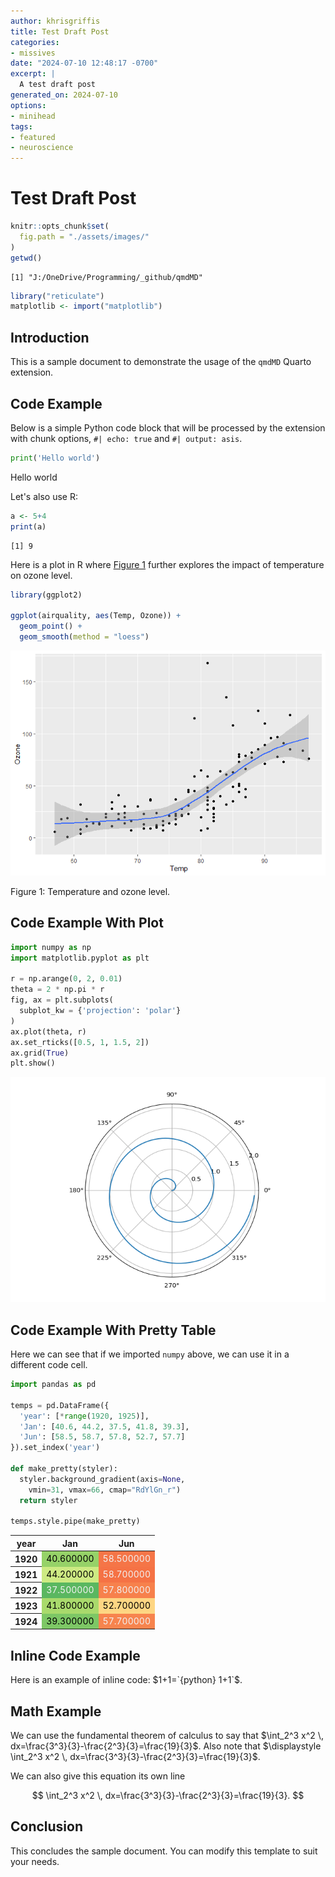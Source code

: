 ```yaml
---
author: khrisgriffis
title: Test Draft Post
categories:
- missives
date: "2024-07-10 12:48:17 -0700"
excerpt: |
  A test draft post
generated_on: 2024-07-10
options:
- minihead
tags:
- featured
- neuroscience
---
```


# Test Draft Post

``` r
knitr::opts_chunk$set(
  fig.path = "./assets/images/"
)
getwd()
```

    [1] "J:/OneDrive/Programming/_github/qmdMD"

``` r
library("reticulate")
matplotlib <- import("matplotlib")
```

## Introduction

This is a sample document to demonstrate the usage of the `qmdMD` Quarto
extension.

## Code Example

Below is a simple Python code block that will be processed by the
extension with chunk options, `#| echo: true` and `#| output: asis`.

``` python
print('Hello world')
```

Hello world

Let's also use R:

``` r
a <- 5+4
print(a)
```

    [1] 9

Here is a plot in R where [Figure 1](#fig-airquality) further explores
the impact of temperature on ozone level.

``` r
library(ggplot2)

ggplot(airquality, aes(Temp, Ozone)) + 
  geom_point() + 
  geom_smooth(method = "loess")
```

<div id="fig-airquality">

![](./assets/images/fig-airquality-1.png)


Figure 1: Temperature and ozone level.

</div>

## Code Example With Plot

``` python
import numpy as np
import matplotlib.pyplot as plt

r = np.arange(0, 2, 0.01)
theta = 2 * np.pi * r
fig, ax = plt.subplots(
  subplot_kw = {'projection': 'polar'} 
)
ax.plot(theta, r)
ax.set_rticks([0.5, 1, 1.5, 2])
ax.grid(True)
plt.show()
```

![](./assets/images/fig1-1.png)

## Code Example With Pretty Table

Here we can see that if we imported `numpy` above, we can use it in a
different code cell.

``` python
import pandas as pd

temps = pd.DataFrame({
  'year': [*range(1920, 1925)],
  'Jan': [40.6, 44.2, 37.5, 41.8, 39.3], 
  'Jun': [58.5, 58.7, 57.8, 52.7, 57.7]
}).set_index('year')

def make_pretty(styler):
  styler.background_gradient(axis=None,
    vmin=31, vmax=66, cmap="RdYlGn_r")
  return styler

temps.style.pipe(make_pretty)
```

<style type="text/css">
#T_127f4_row0_col0 {
  background-color: #96d268;
  color: #000000;
}
#T_127f4_row0_col1 {
  background-color: #f57547;
  color: #f1f1f1;
}
#T_127f4_row1_col0 {
  background-color: #cdea83;
  color: #000000;
}
#T_127f4_row1_col1 {
  background-color: #f57245;
  color: #f1f1f1;
}
#T_127f4_row2_col0 {
  background-color: #5ab760;
  color: #f1f1f1;
}
#T_127f4_row2_col1 {
  background-color: #f7814c;
  color: #f1f1f1;
}
#T_127f4_row3_col0 {
  background-color: #a9da6c;
  color: #000000;
}
#T_127f4_row3_col1 {
  background-color: #fed683;
  color: #000000;
}
#T_127f4_row4_col0 {
  background-color: #7dc765;
  color: #000000;
}
#T_127f4_row4_col1 {
  background-color: #f7844e;
  color: #f1f1f1;
}
</style>
<table id="T_127f4">
  <thead>
    <tr>
      <th class="index_name level0" >year</th>
      <th id="T_127f4_level0_col0" class="col_heading level0 col0" >Jan</th>
      <th id="T_127f4_level0_col1" class="col_heading level0 col1" >Jun</th>
    </tr>
  </thead>
  <tbody>
    <tr>
      <th id="T_127f4_level0_row0" class="row_heading level0 row0" >1920</th>
      <td id="T_127f4_row0_col0" class="data row0 col0" >40.600000</td>
      <td id="T_127f4_row0_col1" class="data row0 col1" >58.500000</td>
    </tr>
    <tr>
      <th id="T_127f4_level0_row1" class="row_heading level0 row1" >1921</th>
      <td id="T_127f4_row1_col0" class="data row1 col0" >44.200000</td>
      <td id="T_127f4_row1_col1" class="data row1 col1" >58.700000</td>
    </tr>
    <tr>
      <th id="T_127f4_level0_row2" class="row_heading level0 row2" >1922</th>
      <td id="T_127f4_row2_col0" class="data row2 col0" >37.500000</td>
      <td id="T_127f4_row2_col1" class="data row2 col1" >57.800000</td>
    </tr>
    <tr>
      <th id="T_127f4_level0_row3" class="row_heading level0 row3" >1923</th>
      <td id="T_127f4_row3_col0" class="data row3 col0" >41.800000</td>
      <td id="T_127f4_row3_col1" class="data row3 col1" >52.700000</td>
    </tr>
    <tr>
      <th id="T_127f4_level0_row4" class="row_heading level0 row4" >1924</th>
      <td id="T_127f4_row4_col0" class="data row4 col0" >39.300000</td>
      <td id="T_127f4_row4_col1" class="data row4 col1" >57.700000</td>
    </tr>
  </tbody>
</table>

## Inline Code Example

Here is an example of inline code: $1+1=`{python} 1+1`$.

## Math Example

We can use the fundamental theorem of calculus to say that
$\int_2^3 x^2 \, dx=\frac{3^3}{3}-\frac{2^3}{3}=\frac{19}{3}$. Also note
that
$\displaystyle \int_2^3 x^2 \, dx=\frac{3^3}{3}-\frac{2^3}{3}=\frac{19}{3}$.

We can also give this equation its own line

$$
    \int_2^3 x^2 \, dx=\frac{3^3}{3}-\frac{2^3}{3}=\frac{19}{3}.
$$

## Conclusion

This concludes the sample document. You can modify this template to suit
your needs.

